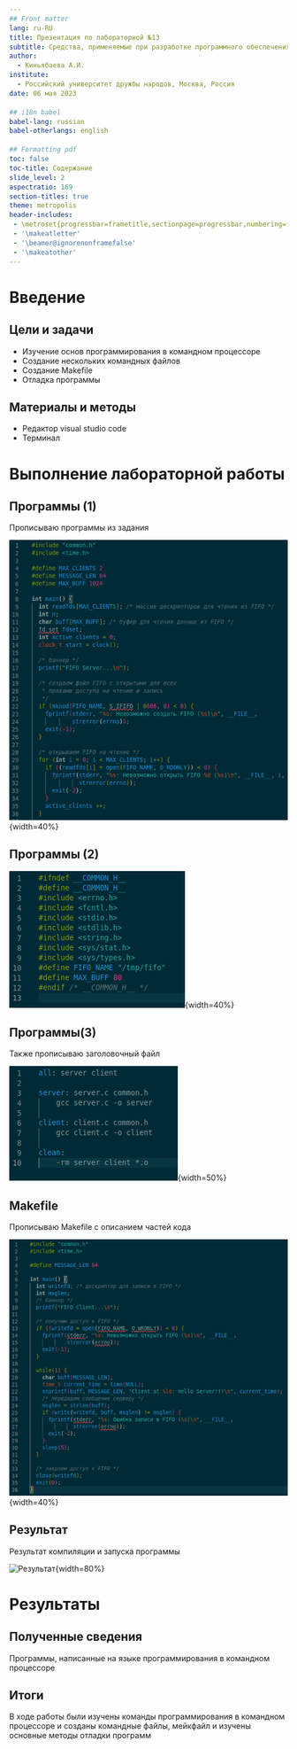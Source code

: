 ```yaml
---
## Front matter
lang: ru-RU
title: Презентация по лабораторной №13
subtitle: Средства, применяемые при разработке программного обеспечения в ОС типа UNIX/Linux
author:
  - Киньябаева А.И.
institute:
  - Российский университет дружбы народов, Москва, Россия
date: 06 мая 2023

## i18n babel
babel-lang: russian
babel-otherlangs: english

## Formatting pdf
toc: false
toc-title: Содержание
slide_level: 2
aspectratio: 169
section-titles: true
theme: metropolis
header-includes:
 - \metroset{progressbar=frametitle,sectionpage=progressbar,numbering=fraction}
 - '\makeatletter'
 - '\beamer@ignorenonframefalse'
 - '\makeatother'
---
```


# Введение

## Цели и задачи

- Изучение основ программирования в командном процессоре
- Создание нескольких командных файлов
- Создание Makefile
- Отладка программы

## Материалы и методы

- Редактор visual studio code
- Терминал

# Выполнение лабораторной работы

## Программы (1)

Прописываю программы из задания

![1](image/2.png){width=40%}

## Программы (2)

![2](image/4.png){width=40%}

## Программы(3)

Также прописываю заголовочный файл

![3](image/3.png){width=50%}

## Makefile

Прописываю Makefile с описанием частей кода

![Makefile](image/1.png){width=40%}

## Результат

Результат компиляции и запуска программы

![Результат](image/5.png){width=80%}

# Результаты

## Полученные сведения

Программы, написанные на языке программирования в командном процессоре

## Итоги

В ходе работы были изучены команды программирования в командном процессоре и созданы командные файлы, мейкфайл и изучены основные методы отладки программ
